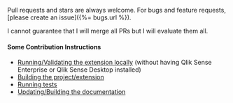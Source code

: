 Pull requests and stars are always welcome. For bugs and feature requests, [please create an issue]({%= bugs.url %}).

I cannot guarantee that I will merge all PRs but I will evaluate them all.

#### Some Contribution Instructions

* [Running/Validating the extension locally](./docs/contrib-run.md) (without having Qlik Sense Enterprise or Qlik Sense Desktop installed)
* [Building the project/extension](./docs/contrib-building.md)
* [Running tests](./docs/contrib-tests.md)
* [Updating/Building the documentation](./docs/contrib-docs.md)
